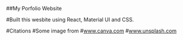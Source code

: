 ##My Porfolio Website

#Built this wesbite using React, Material UI and CSS.

#Citations
#Some image from
#www.canva.com
#www.unsplash.com